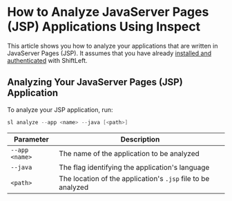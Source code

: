 # How to Analyze JavaServer Pages (JSP) Applications Using Inspect

This article shows you how to analyze your applications that are written in JavaServer Pages (JSP). It assumes that you have already [installed and authenticated](/inspect/getting-started/getting-started.md) with ShiftLeft.

## Analyzing Your JavaServer Pages (JSP) Application

To analyze your JSP application, run:

```java
sl analyze --app <name> --java [<path>]
```

| Parameter | Description |
| - | - |
| `--app <name>` | The name of the application to be analyzed |
| `--java` | The flag identifying the application's language |
| `<path>` | The location of the application's `.jsp` file to be analyzed |
